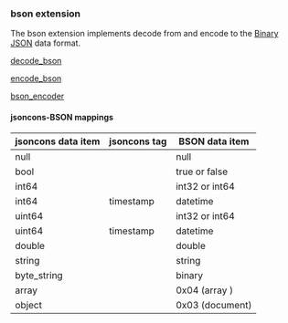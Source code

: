 ### bson extension

The bson extension implements decode from and encode to the [Binary JSON](http://bsonspec.org/) data format.

[decode_bson](decode_bson.md)

[encode_bson](encode_bson.md)

[bson_encoder](bson_encoder.md)

#### jsoncons-BSON mappings

jsoncons data item|jsoncons tag|BSON data item
--------------|------------------|---------------
null          |                  | null
bool          |                  | true or false
int64         |                  | int32 or int64
int64         | timestamp        | datetime
uint64        |                  | int32 or int64
uint64        | timestamp        | datetime
double        |                  | double
string        |                  | string
byte_string   |                  | binary
array         |                  | 0x04 (array )
object        |                  | 0x03 (document)


